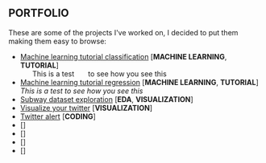 ## PORTFOLIO	

These are some of the projects I've worked on, I decided to put them making them easy to browse:

* [Machine learning tutorial classification](https://github.com/nachocarracedo/portfolio/blob/master/ML_tutorial_python_classification/classification_tutorial.ipynb) [**MACHINE LEARNING**, **TUTORIAL**]<br>
&nbsp;&nbsp;&nbsp;&nbsp;&nbsp;&nbsp;This is a test
&nbsp;&nbsp;&nbsp;&nbsp;&nbsp;&nbsp;to see how you see this
* [Machine learning tutorial regression](https://github.com/nachocarracedo/portfolio/blob/master/ML_tutorial_python_regression/regression_tutorial.ipynb) [**MACHINE LEARNING**, **TUTORIAL**]
      *This is a test
	  to see how you see this*
* [Subway dataset exploration](https://github.com/nachocarracedo/portfolio/blob/master/Hubway/Hubway.md) [**EDA**, **VISUALIZATION**]
* [Visualize your twitter]() [**VISUALIZATION**]
* [Twitter alert]() [**CODING**]
* []() []
* []() []
* []() []
* []() []